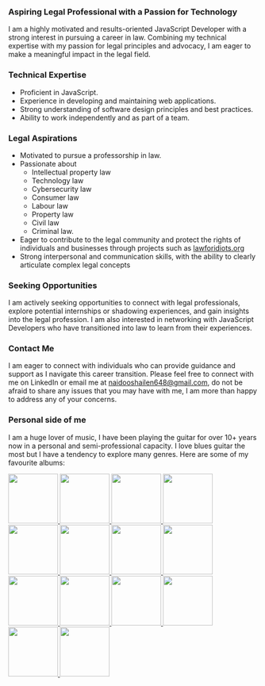 ### Aspiring Legal Professional with a Passion for Technology

I am a highly motivated and results-oriented JavaScript Developer with a strong interest in pursuing a career in law. Combining my technical expertise with my passion for legal principles and advocacy, I am eager to make a meaningful impact in the legal field.

### Technical Expertise

* Proficient in JavaScript.
* Experience in developing and maintaining web applications.
* Strong understanding of software design principles and best practices.
* Ability to work independently and as part of a team.

### Legal Aspirations

* Motivated to pursue a professorship in law.
* Passionate about
  * Intellectual property law
  * Technology law
  * Cybersecurity law
  * Consumer law
  * Labour law
  * Property law
  * Civil law
  * Criminal law.
* Eager to contribute to the legal community and protect the rights of individuals and businesses through projects such as [lawforidiots.org](https://lawforidiots.org)
* Strong interpersonal and communication skills, with the ability to clearly articulate complex legal concepts

### Seeking Opportunities

I am actively seeking opportunities to connect with legal professionals, explore potential internships or shadowing experiences, and gain insights into the legal profession. I am also interested in networking with JavaScript Developers who have transitioned into law to learn from their experiences.

### Contact Me

I am eager to connect with individuals who can provide guidance and support as I navigate this career transition. Please feel free to connect with me on LinkedIn or email me at naidooshailen648@gmail.com, do not be afraid to share any issues that you may have with me, I am more than happy to address any of your concerns.

### Personal side of me

I am a huge lover of music, I have been playing the guitar for over 10+ years now in a personal and semi-professional capacity. I love blues guitar the most but I have a tendency to explore many genres. Here are some of my favourite albums:

<a href="https://open.spotify.com/track/5O59s7bCgTFsXDXlWecyQ1?si=d7cace0d79a84560" target="_blank">
 <img src="https://github.com/shailen-naidoo/shailen-naidoo/assets/26552540/5647769e-4f33-437e-942e-59b0eec1da91" height="100px" width="100px" />
</a>
<a href="https://open.spotify.com/track/4zoQ3EqopTIGmK2c2rPV5t?si=291b4cda9c384037" target="_blank">
 <img src="https://github.com/shailen-naidoo/shailen-naidoo/assets/26552540/f2c5fe17-5984-45bf-ae4c-303b90b48448" height="100px" width="100px" />
<a/>
<a href="https://open.spotify.com/track/2VjXGuPVVxyhMgER3Uz2Fe?si=76f86511e1eb4c65" target="_blank">
 <img src="https://github.com/shailen-naidoo/shailen-naidoo/assets/26552540/518515f9-8432-475b-89d2-229ec3ef5c07" height="100px" width="100px" />
</a>
<a href="https://open.spotify.com/track/0nJW01T7XtvILxQgC5J7Wh?si=1a0f06936c4c40e3" target="_blank">
 <img src="https://github.com/shailen-naidoo/shailen-naidoo/assets/26552540/dd72a195-e401-4ef6-9c69-741fd6a409be" height="100px" width="100px" />
</a>
<a href="https://open.spotify.com/track/1JdFSVTGl0gDJJVUTBvauR?si=42551bcb61674be0" target="_blank">
 <img src="https://github.com/shailen-naidoo/shailen-naidoo/assets/26552540/269bc069-0c1e-443a-8084-3ed536a28450" height="100px" width="100px" />
</a>
<a href="https://open.spotify.com/track/5gFoAVTN9YlM9uJCrFZtgl?si=75af2de6c0064f56" target="_blank">
 <img src="https://github.com/shailen-naidoo/shailen-naidoo/assets/26552540/ea5c7e82-f264-468c-993b-52d106173fdf" height="100px" width="100px" />
</a>
<a href="https://open.spotify.com/track/3fVoaJNF8ALQlL0MG5XpWa?si=16b5d594e6a84c45" target="_blank">
 <img src="https://github.com/shailen-naidoo/shailen-naidoo/assets/26552540/52e00381-86a5-4467-b332-a138beb0a317" height="100px" width="100px" />
</a>
<a href="https://open.spotify.com/track/0BgbobvykXxEvxo2HhCuvM?si=79d93d3e29f840f1" target="_blank">
 <img src="https://github.com/shailen-naidoo/shailen-naidoo/assets/26552540/1470b646-a649-43d9-a4ea-2f5e84b4c475" height="100px" width="100px" />
</a>
<a href="https://open.spotify.com/track/5PyjfIFYrV26ODWzzsbcit?si=f1764822f34b444f" target="_blank">
 <img src="https://github.com/shailen-naidoo/shailen-naidoo/assets/26552540/623922d3-cd4f-401d-b43f-9b3229bc73e0" height="100px" width="100px" />
</a>
<a href="https://open.spotify.com/track/2CuUB5MbfRShtunR8g5hjR?si=4bc28e4f177747bc" target="_blank">
 <img src="https://github.com/shailen-naidoo/shailen-naidoo/assets/26552540/7deaae20-f5d2-4ddb-b1bb-fd876adf218b" height="100px" width="100px" />
</a>
<a href="https://open.spotify.com/track/4iJyoBOLtHqaGxP12qzhQI?si=4ba04d2e01f54991" target="_blank">
 <img src="https://github.com/shailen-naidoo/shailen-naidoo/assets/26552540/9a1ed11f-b48c-4766-87a3-b49ebcbda263" height="100px" width="100px" />
</a>
<a href="https://open.spotify.com/track/0RnxpSzxzwZgFQ0NahQr9K?si=e2c1dedfbc534bd5" target="_blank">
 <img src="https://github.com/shailen-naidoo/shailen-naidoo/assets/26552540/e60da1ce-3675-4eb4-899e-e2458a344349" height="100px" width="100px" />
</a>
<a href="https://open.spotify.com/track/3XVBdLihbNbxUwZosxcGuJ?si=fa3a4700acd8443c" target="_blank">
 <img src="https://github.com/shailen-naidoo/shailen-naidoo/assets/26552540/2d0e29da-c6d4-409a-b5aa-ce6ac371dadb" height="100px" width="100px" />
</a>
<a href="https://open.spotify.com/track/5WMKS1iDfugyLhfibIlR51?si=4f32b38b7c324b31" target="_blank">
 <img src="https://github.com/shailen-naidoo/shailen-naidoo/assets/26552540/0b91c6f8-9719-44d6-a7a6-c94950103899" height="100px" width="100px" />
</a>

